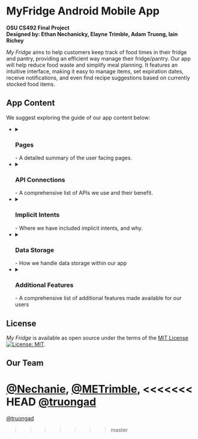 # MyFridge Android Mobile App
**OSU CS492 Final Project**<br/>
**Designed by: Ethan Nechanicky, Elayne Trimble, Adam Truong, Iain Richey**

*My Fridge* aims to help customers keep track of food times in their fridge and pantry, providing an efficient way manage their fridge/pantry. Our app will help reduce food waste and simplify meal planning. It features an intuitive interface, making it easy to manage items, set expiration dates, receive notifications, and even find recipe suggestions based on currently stocked food items.


## App Content
We suggest exploring the guide of our app content below:

+
  <details>
  <summary><h3>Pages</h3> - A detailed summary of the user facing pages.</summary>
  
  #### Page Map
  
    `TODO`

  + 
    ####
    <details>
    <summary>Main Page</summary>
      <p>Description</p>
      
    + Task List
      + [ ] Menu
      + [ ] Default page = list page<br/>
      
      ##### View
      IMG
    </details>
  
  + 
    ####
    <details>
    <summary>List Page</summary>
      <p>Description</p>
      
      ##### View
      IMG
    </details>
  
  + 
    ####
    <details>
    <summary>Detailed Items Page</summary>
      <p>Description</p>
      
      ##### View
      IMG
    </details>
  
  + 
    ####
    <details>
    <summary>Adding Food Page</summary>
      <p>Description</p>
      
      ##### View
      IMG
    </details>
  
  + 
    ####
    <details>
    <summary>Camera Useage Page</summary>
      <p>Description</p>
      
      ##### View
      IMG
    </details>
  
  + 
    ####
    <details>
    <summary>Recipe Page</summary>
      <p>Description</p>
      
      ##### View
      IMG
    </details>
  
  + 
    ####
    <details>
    <summary>Grocery List Page</summary>
      <p>Description</p>
      
      ##### View
      IMG
    </details>
  
  + 
    ####
    <details>
    <summary>Settings Page</summary>
      <p>Description</p>
      
      ##### View
      IMG
    </details>
  </details>
  
+
  <details>
    <summary><h3>API Connections</h3> - A comprehensive list of APIs we use and their benefit.</summary>
  
  + 
    ####
    <details>
    <summary>Spoonacular</summary>
      <p>Description</p>
    </details>
  </details>

+
  <details>
    <summary><h3>Implicit Intents</h3> - Where we have included implicit intents, and why.</summary>
  
    + #### `TODO`
  </details>

+
  <details>
    <summary><h3>Data Storage</h3> - How we handle data storage within our app</summary>
  
  + 
    ####
    <details>
    <summary>User Data</summary>
      <p>Description</p>
    </details>
  
  
  + 
    ####
    <details>
    <summary>API Data</summary>
      <p>Description</p>
    </details>
  </details>

+
  <details>
    <summary><h3>Additional Features</h3> - A comprehensive list of additional features made available for our users</summary>
  
  
  + 
    ####
    <details>
    <summary>Home Screen Widget</summary>
      <p>Description</p>
      
      ##### View
      IMG
    </details>
  
  
  + 
    ####
    <details>
    <summary>Notifications</summary>
      <p>Description</p>
      
      ##### View
      IMG
    </details>
  </details>

## License
*My Fridge* is available as open source under the terms of the [MIT License ![License: MIT](https://img.shields.io/badge/License-MIT-yellow.svg)](https://opensource.org/licenses/MIT).

## Our Team
[@Nechanie](https://github.com/nechanie),
[@METrimble](https://github.com/METrimble),
<<<<<<< HEAD
[@truongad](https://github.com/truongad)
=======
[@truongad](https://github.com/truongad)
>>>>>>> master
